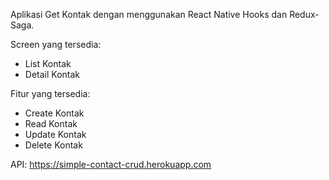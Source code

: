 Aplikasi Get Kontak dengan menggunakan React Native Hooks dan Redux-Saga.

Screen yang tersedia:

- List Kontak
- Detail Kontak

Fitur yang tersedia:

- Create Kontak
- Read Kontak
- Update Kontak
- Delete Kontak

API: https://simple-contact-crud.herokuapp.com
